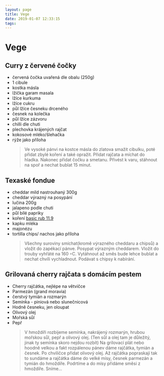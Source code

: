 ```yaml
---
layout: page
title: Vege
date: 2019-01-07 12:33:15
tags:
---
```


# Vege

## Curry z červené čočky

- červená čočka uvařená dle obalu (250g)
- 1 cibule
- kostka másla
- lžička garam masala
- lžíce kurkuma
- lžíce cukru
- půl lžíce česneku drceného
- česnek na kolečka
- půl lžíce zázvoru
- chilli dle chuti
- plechovka krájených rajčat
- kokosové mléko/šlehačka
- rýže jako příloha
  > Ve vysoké pánvi na kostce másla do zlatova smažit cibulku,
  > poté přidat zbylé koření a také opražit. Přidat rajčata a míchat do hladka. Nakonec přidat čočku a smetanu. Přivést k
  > varu, stáhnout na spoř a nechat bublat 15 minut.

## Texaské fondue

- cheddar mild nastrouhaný 300g
- cheddar výrazný na posypání
- lučina 200g
- jalapeno podle chuti
- půl bílé papriky
- koření [basic rub 11.9](/Omacky/index.html#Basic-rub)
- kapku mléka
- majonézu
- tortilla chips/ nachos jako příloha
  > Všechny suroviny smíchat(kromě výrazného cheddaru a
  > chipsů) a vložit do zapékací pánve. Posypat výrazným cheddarem. Vložit do trouby vyhřáté na 160 ◦C. Vytáhnout až
  > směs bude lehce bublat a nechat chvíli vychladnout. Podávat
  > s chipsy k nabírání.

## Grilovaná cherry rajčata s domácím pestem

- Cherry rajčátka, nejlépe na větvičce
- Parmezán (grand moravia)
- čerstvý tymián a rozmarýn
- Semínka - piniová nebo slunečnicová
- Hodně česneku, jen oloupat
- Olivový olej
- Mořská sůl
- Pepř
  > V hmoždíři rozbijeme semínka, nakrájený rozmarýn, hrubou
  > mořskou sůl, pepř a olivový olej. (Ten sůl a olej tam je důležitý, jinak ty semínka skoro nejdou rozbít)
  > Na grilovací plát nebo hoodně velkou a fakt rozpálenou pánev
  > dáme rajčátka, tymián a česnek. Po chviličce přidat olivový
  > olej. Až rajčátka popraskají tak to sundáme a rajčátka dáme
  > do velké mísy, česnek parmezán a tymián do hmoždíře. Podrtíme a do mísy přidáme směsi z hmoždíře. Sníme...
